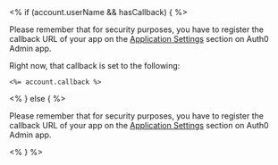 <div class="setup-callback">
<% if (account.userName  && hasCallback) { %>
<p>Please remember that for security purposes, you have to register the callback URL of your app on the <a href="<%=uiAppSettingsURL %>" target="_blank">Application Settings</a> section on Auth0 Admin app.</p>
<p>Right now, that callback is set to the following:
<pre><code><%= account.callback %></code></pre>
</p>
<% } else { %>
<p>Please remember that for security purposes, you have to register the callback URL of your app on the <a href="@@uiURL@@/#/applications" target="_blank">Application Settings</a> section on Auth0 Admin app.</p>
<% } %>

</div>
